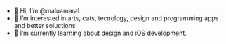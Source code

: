 - 👋 Hi, I’m @maluamaral
- 👀 I’m interested in arts, cats, tecnology, design and programming apps and better soluctions
- 🌱 I’m currently learning about design and iOS development.

<!---
maluamaral/maluamaral is a ✨ special ✨ repository because its `README.md` (this file) appears on your GitHub profile.
You can click the Preview link to take a look at your changes.
--->

